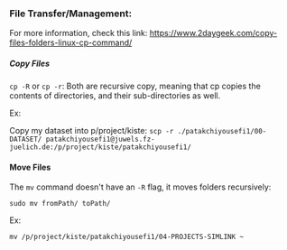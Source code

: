
### File Transfer/Management:
For more information, check this link:
https://www.2daygeek.com/copy-files-folders-linux-cp-command/

##### Copy Files

`cp -R` or `cp -r`: Both are recursive copy, meaning that cp copies the contents of directories, and their sub-directories as well.

Ex:

Copy my dataset into p/project/kiste:
`scp -r ./patakchiyousefi1/00-DATASET/ patakchiyousefi1@juwels.fz-juelich.de:/p/project/kiste/patakchiyousefi1/`

#### Move Files

 The `mv` command doesn't have an `-R` flag, it moves folders recursively: 
 
`sudo mv fromPath/ toPath/`

Ex:

`mv /p/project/kiste/patakchiyousefi1/04-PROJECTS-SIMLINK ~`

